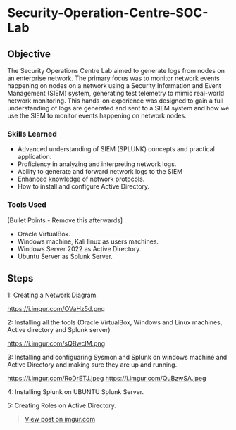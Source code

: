 # Security-Operation-Centre-SOC-Lab

## Objective

The Security Operations Centre Lab aimed to generate logs from nodes on an enterprise network. The primary focus was to monitor network events happening on nodes on a network using a Security Information and Event Management (SIEM) system, generating test telemetry to mimic real-world network monitoring. This hands-on experience was designed to gain a full understanding of logs are generated and sent to a SIEM system and how we use the SIEM to monitor events happening on network nodes.

### Skills Learned

- Advanced understanding of SIEM (SPLUNK) concepts and practical application.
- Proficiency in analyzing and interpreting network logs.
- Ability to generate and forward network logs to the SIEM
- Enhanced knowledge of network protocols.
- How to install and configure Active Directory.

### Tools Used
[Bullet Points - Remove this afterwards]
- Oracle VirtualBox.
- Windows machine, Kali linux as users machines.
- Windows Server 2022 as Active Directory.
- Ubuntu Server as Splunk Server.

## Steps
1: Creating a Network Diagram.

https://i.imgur.com/OVaHz5d.png
  
2: Installing all the tools (Oracle VirtualBox, Windows and Linux machines, Active directory and Splunk server)

https://i.imgur.com/sQBwclM.png

3: Installing and configuaring Sysmon and Splunk on windows machine and Active Directory and making sure they are up and running.

https://i.imgur.com/RoDrETJ.jpeg https://i.imgur.com/QuBzwSA.jpeg

4: Installing Splunk on UBUNTU Splunk Server.

5: Creating Roles on Active Directory.

<blockquote class="imgur-embed-pub" lang="en" data-id="42Vi2E2"><a href="https://imgur.com/42Vi2E2">View post on imgur.com</a></blockquote><script async src="//s.imgur.com/min/embed.js" charset="utf-8"></script>








